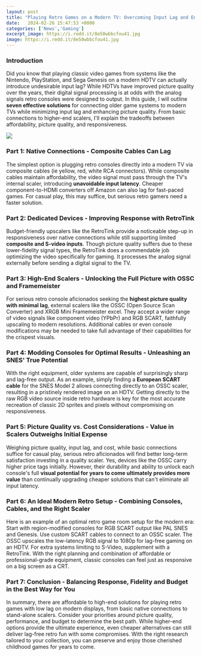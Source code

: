 ```yaml
---
layout: post
title: "Playing Retro Games on a Modern TV: Overcoming Input Lag and Enhancing Picture Quality"
date:   2024-02-26 15:47:53 +0000
categories: ['News','Gaming']
excerpt_image: https://i.redd.it/8e58wbbcfou41.jpg
image: https://i.redd.it/8e58wbbcfou41.jpg
---
```


### Introduction
Did you know that playing classic video games from systems like the Nintendo, PlayStation, and Sega Genesis on a modern HDTV can actually introduce undesirable input lag? While HDTVs have improved picture quality over the years, their digital signal processing is at odds with the analog signals retro consoles were designed to output. In this guide, I will outline **seven effective solutions** for connecting older game systems to modern TVs while minimizing input lag and enhancing picture quality. From basic connections to higher-end scalers, I'll explain the tradeoffs between affordability, picture quality, and responsiveness.

![](https://i.redd.it/8e58wbbcfou41.jpg)
### Part 1: Native Connections - Composite Cables Can Lag
The simplest option is plugging retro consoles directly into a modern TV via composite cables (ie yellow, red, white RCA connectors). While composite cables maintain affordability, the video signal must pass through the TV's internal scaler, introducing **unavoidable input latency**. Cheaper component-to-HDMI converters off Amazon can also lag for fast-paced games. For casual play, this may suffice, but serious retro gamers need a faster solution. 
### Part 2: Dedicated Devices - Improving Response with RetroTink 
Budget-friendly upscalers like the RetroTink provide a noticeable step-up in responsiveness over native connections while still supporting limited **composite and S-video inputs**. Though picture quality suffers due to these lower-fidelity signal types, the RetroTink does a commendable job optimizing the video specifically for gaming. It processes the analog signal externally before sending a digital signal to the TV.
### Part 3: High-End Scalers - Unlocking the Full Picture with OSSC and Framemeister
For serious retro console aficionados seeking the **highest picture quality with minimal lag**, external scalers like the OSSC (Open Source Scan Converter) and XRGB Mini Framemeister excel. They accept a wider range of video signals like component video (YPbPr) and RGB SCART, faithfully upscaling to modern resolutions. Additional cables or even console modifications may be needed to take full advantage of their capabilities for the crispest visuals. 
### Part 4: Modding Consoles for Optimal Results - Unleashing an SNES' True Potential  
With the right equipment, older systems are capable of surprisingly sharp and lag-free output. As an example, simply finding a **European SCART cable** for the SNES Model 2 allows connecting directly to an OSSC scaler, resulting in a pristinely rendered image on an HDTV. Getting directly to the raw RGB video source inside retro hardware is key for the most accurate recreation of classic 2D sprites and pixels without compromising on responsiveness.
### Part 5: Picture Quality vs. Cost Considerations - Value in Scalers Outweighs Initial Expense
Weighing picture quality, input lag, and cost, while basic connections suffice for casual play, serious retro aficionados will find better long-term satisfaction investing in a quality scaler. Yes, devices like the OSSC carry higher price tags initially. However, their durability and ability to unlock each console's full **visual potential for years to come ultimately provides more value** than continually upgrading cheaper solutions that can't eliminate all input latency. 
### Part 6: An Ideal Modern Retro Setup - Combining Consoles, Cables, and the Right Scaler  
Here is an example of an optimal retro game room setup for the modern era: Start with region-modified consoles for RGB SCART output like PAL SNES and Genesis. Use custom SCART cables to connect to an OSSC scaler. The OSSC upscales the low-latency RGB signal to 1080p for lag-free gaming on an HDTV. For extra systems limiting to S-Video, supplement with a RetroTink. With the right planning and combination of affordable or professional-grade equipment, classic consoles can feel just as responsive on a big screen as a CRT.
### Part 7: Conclusion - Balancing Response, Fidelity and Budget in the Best Way for You
In summary, there are affordable to high-end solutions for playing retro games with low lag on modern displays, from basic native connections to stand-alone scalers. Consider your priorities around picture quality, performance, and budget to determine the best path. While higher-end options provide the ultimate experience, even cheaper alternatives can still deliver lag-free retro fun with some compromises. With the right research tailored to your collection, you can preserve and enjoy those cherished childhood games for years to come.